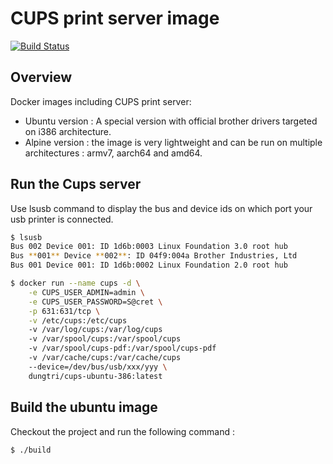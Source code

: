 # CUPS print server image
[![Build Status](https://drone.dungtri.be/api/badges/dungtri/cups/status.svg)](https://drone.dungtri.be/dungtri/cups)

## Overview
Docker images including CUPS print server:
- Ubuntu version : A special version with official brother drivers targeted on i386 architecture.
- Alpine version : the image is very lightweight and can be run on multiple architectures : armv7, aarch64 and amd64.


## Run the Cups server
Use lsusb command to display the bus and device ids on which port your usb printer is connected.
```bash
$ lsusb
Bus 002 Device 001: ID 1d6b:0003 Linux Foundation 3.0 root hub
Bus **001** Device **002**: ID 04f9:004a Brother Industries, Ltd
Bus 001 Device 001: ID 1d6b:0002 Linux Foundation 2.0 root hub
```

```bash
$ docker run --name cups -d \
    -e CUPS_USER_ADMIN=admin \
    -e CUPS_USER_PASSWORD=S@cret \
    -p 631:631/tcp \
    -v /etc/cups:/etc/cups
    -v /var/log/cups:/var/log/cups
    -v /var/spool/cups:/var/spool/cups
    -v /var/spool/cups-pdf:/var/spool/cups-pdf
    -v /var/cache/cups:/var/cache/cups
    --device=/dev/bus/usb/xxx/yyy \
    dungtri/cups-ubuntu-386:latest
```

## Build the ubuntu image

Checkout the project and run the following command :

```bash
$ ./build
```
